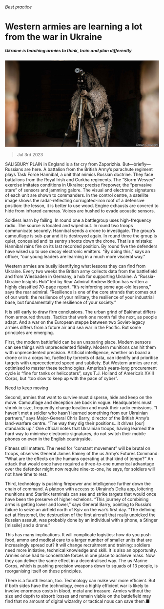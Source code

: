 ###### Best practice

# Western armies are learning a lot from the war in Ukraine 

##### Ukraine is teaching armies to think, train and plan differently 

![image](images/20230708_SRP058.jpg) 

> Jul 3rd 2023 

SALISBURY PLAIN in England is a far cry from Zaporizhia. But—briefly—Russians are here. A battalion from the British Army’s parachute regiment plays Task Force Hannibal, a unit that mimics Russian doctrine. They face battalions from the Royal Irish and Gurkha regiments. The “Storm Wessex” exercise imitates conditions in Ukraine: precise firepower, the “pervasive stare” of sensors and jamming galore. The visual and electronic signatures of each unit are shown to commanders. In the control centre, a satellite image shows the radar-reflecting corrugated-iron roof of a defensive position: the lesson, it is better to use wood. Engine exhausts are covered to hide from infrared cameras. Voices are hushed to evade acoustic sensors. 

Soldiers learn by failing. In round one a battlegroup uses high-frequency radio. The source is located and wiped out. In round two troops communicate securely. Hannibal sends a drone to investigate. The group’s camouflage is sub-par and it is destroyed again. In round three the group is quiet, concealed and its sentry shoots down the drone. That is a mistake: Hannibal rains fire on its last recorded position. By round five the defenders have wised up to use decoy electronic emitters. “By doing this,” says an officer, “our young leaders are learning in a much more visceral way.” 

Western armies are busily identifying what lessons they can find from Ukraine. Every two weeks the British army collects data from the battlefield and from Wiesbaden in Germany, a hub for supporting Ukraine. A “Russia-Ukraine Insights Hub” led by Rear Admiral Andrew Betton has written a highly classified 70-page report. “It’s reinforcing some age-old lessons,” says the rear admiral. “Resilience is one of the core strands that comes out of our work: the resilience of your military, the resilience of your industrial base, but fundamentally the resilience of your society.” 

It is still early to draw firm conclusions. The urban grind of Bakhmut differs from armoured thrusts. Tactics that work one month fail the next, as people adapt. And a war on the European steppe between two Soviet-legacy armies differs from a future air and sea war in the Pacific. But some principles are emerging. 

First, the modern battlefield can be an unsparing place. Modern sensors can see things with unprecedented fidelity. Modern munitions can hit them with unprecedented precision. Artificial intelligence, whether on board a drone or in a corps hq, fuelled by torrents of data, can identify and prioritise targets with unprecedented speed and subtlety. But Western armies are not optimised to master these technologies. America’s years-long procurement cycle is “fine for tanks or helicopters”, says T.J. Holland of America’s XVIII Corps, but “too slow to keep up with the pace of cyber”.

Need to keep moving

Second, armies that want to survive must disperse, hide and keep on the move. Camouflage and deception are back in vogue. Headquarters must shrink in size, frequently change location and mask their radio emissions. “I haven’t met a soldier who hasn’t learned something from our Ukrainian partners,” says Major-General Chris Barry, director of the British Army’s land-warfare centre. “The way they dig their positions…it drives [our] standards up.” One official notes that Ukrainian troops, having learned the hard way to minimise electronic signatures, do not switch their mobile phones on even in the English countryside.

Fitness still matters. The need for “constant movement” will be brutal on troops, observes General James Rainey of the us Army’s Futures Command: “What are the effects on the humans operating at that kind of tempo?” An attack that would once have required a three-to-one numerical advantage over the defender might now require nine-to-one, he says, for soldiers will not have time to rest. 

Third, technology is pushing firepower and intelligence further down the chain of command. A platoon with access to Ukraine’s Delta app, loitering munitions and Starlink terminals can see and strike targets that would once have been the preserve of higher echelons. “This journey of combining arms is getting lower and lower,” says General Barry, pointing to Russia’s failure to seize an airfield north of Kyiv on the war’s first day. “The defining act at Hostomel, the destruction of the first aircraft that really unpicked the Russian assault, was probably done by an individual with a phone, a Stinger [missile] and a drone.” 

This has many implications. It will complicate logistics: how do you push food, ammo and medical care to a larger number of smaller units that are increasingly spread out? It will change recruitment and training: soldiers need more initiative, technical knowledge and skill. It is also an opportunity. Armies once had to concentrate forces in one place to achieve mass. Now they can deliver the same effect in a decentralised way. The us Marine Corps, which is pushing precision weapons down to squads of 13 people, is reorganising itself on these principles. 

There is a fourth lesson, too. Technology can make war more efficient. But if both sides have the technology, even a highly efficient war is likely to involve enormous costs in blood, metal and treasure. Armies without the size and depth to absorb losses and remain viable on the battlefield may find that no amount of digital wizardry or tactical nous can save them.■

